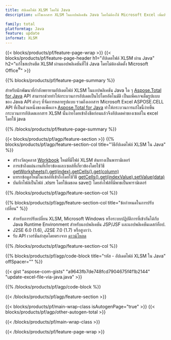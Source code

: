 ```yaml
---
title: อัปเดตไฟล์ XLSM โดยใช้ Java
description: แก้ไขเอกสาร XLSM ในแอปพลิเคชัน Java โดยไม่ต้องใช้ Microsoft Excel เพิ่มประสิทธิภาพโค้ดสำหรับวิธีที่เร็วที่สุดในการเขียนและแก้ไขไฟล์ excel ใน java

family: total
platformtag: Java
feature: update
informat: XLSM
---
```

{{< blocks/products/pf/feature-page-wrap >}}
{{< blocks/products/pf/feature-page-header h1="อัปเดตไฟล์ XLSM ผ่าน Java" h2="แก้ไขสเปรดชีต XLSM ผ่านแอปพลิเคชันที่ใช้ Java โดยไม่ต้องติดตั้ง Microsoft Office<sup>&reg;</sup>" >}}

{{% blocks/products/pf/feature-page-summary %}}

สำหรับนักพัฒนาที่กำลังพยายามอัปเดตไฟล์ XLSM ในแอปพลิเคชัน Java ใด ๆ [Aspose.Total for Java](https://products.aspose.com/total/java/) API สามารถช่วยทำให้กระบวนการอัปเดตเป็นไปโดยอัตโนมัติ เป็นแพ็คเกจเต็มรูปแบบของ Java API ต่างๆ ที่จัดการหลายรูปแบบ รวมถึงเอกสาร Microsoft Excel ASPOSE.CELL API ที่เป็นส่วนหนึ่งของแพ็คเกจ [Aspose.Total for Java](https://products.aspose.com/total/java/) ทำให้กระบวนการแก้ไขนี้ง่ายขึ้น กระบวนการอัปเดตเอกสาร XLSM นั้นง่ายโดยเข้าถึงชีตก่อนแล้วจึงอัปเดตค่าของเซลล์ใน excel โดยใช้ java

{{% /blocks/products/pf/feature-page-summary %}}

{{< blocks/products/pf/agp/feature-section >}}
{{% blocks/products/pf/agp/feature-section-col title="วิธีอัปเดตไฟล์ XLSM ใน Java" %}}

- สร้างวัตถุคลาส [Workbook](https://reference.aspose.com/cells/java/com.aspose.cells/Workbook) ใหม่ที่มีไฟล์ XLSM ต้นทางเป็นพารามิเตอร์
- การเข้าถึงแผ่นงานที่เกี่ยวข้องและเซลล์ที่เกี่ยวข้องโดยใช้วิธี [getWorksheets().get(index).getCells().get(column)](https://reference.aspose.com/cells/java/com.aspose.cells/cells#Item%20(int))
- แทรกข้อมูลใหม่ในเซลล์ที่เข้าถึงโดยใช้วิธี [getCells().get(indexValue).setValue(data)](https://reference.aspose.com/cells/java/com.aspose.cells/cell#Value)
- บันทึกไฟล์เป็นไฟล์ .xlsm โดยใช้เมธอด save() โดยส่งไฟล์ที่มีพาธเป็นพารามิเตอร์

{{% /blocks/products/pf/agp/feature-section-col %}}

{{% blocks/products/pf/agp/feature-section-col title="ข้อกำหนดในการปรับเปลี่ยน" %}}

- สำหรับการปรับเปลี่ยน XLSM, Microsoft Windows หรือระบบปฏิบัติการที่เข้ากันได้กับ Java Runtime Environment สำหรับแอปพลิเคชัน JSP/JSF และแอปพลิเคชันเดสก์ท็อป.
- J2SE 6.0 (1.6), J2SE 7.0 (1.7) หรือสูงกว่า.
- รับ API เวอร์ชันล่าสุดโดยตรงจาก [ดาวน์โหลด](https://docs.aspose.com/cells/java/installation/)

{{% /blocks/products/pf/agp/feature-section-col %}}

{{% blocks/products/pf/agp/code-block title="รหัส - อัปเดตไฟล์ XLSM ใน Java" offSpacer="" %}}

{{< gist "aspose-com-gists" "a9643fb7de748fcd7904675f4f1b2144" "update-excel-file-via-java.java" >}}

{{% /blocks/products/pf/agp/code-block %}}

{{< /blocks/products/pf/agp/feature-section >}}

{{< blocks/products/pf/main-wrap-class isAutogenPage="true" >}}
{{< blocks/products/pf/agp/other-autogen-total >}}
 
{{< /blocks/products/pf/main-wrap-class >}}

{{< /blocks/products/pf/feature-page-wrap >}}